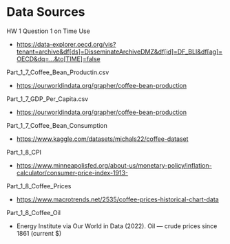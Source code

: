 # Data Sources

HW 1 Question 1 on Time Use

- https://data-explorer.oecd.org/vis?tenant=archive&df[ds]=DisseminateArchiveDMZ&df[id]=DF_BLI&df[ag]=OECD&dq=...&to[TIME]=false



Part_1_7_Coffee_Bean_Productin.csv

- https://ourworldindata.org/grapher/coffee-bean-production

Part_1_7_GDP_Per_Capita.csv

- https://ourworldindata.org/grapher/coffee-bean-production

Part_1_7_Coffee_Bean_Consumption

- https://www.kaggle.com/datasets/michals22/coffee-dataset

Part_1_8_CPI

- https://www.minneapolisfed.org/about-us/monetary-policy/inflation-calculator/consumer-price-index-1913-

Part_1_8_Coffee_Prices

- https://www.macrotrends.net/2535/coffee-prices-historical-chart-data

Part_1_8_Coffee_Oil

- Energy Institute via Our World in Data (2022). Oil — crude prices since 1861 (current $)
